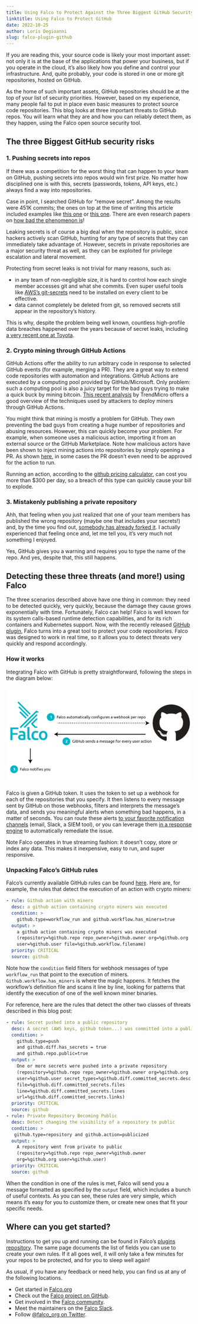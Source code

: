 ```yaml
---
title: Using Falco to Protect Against the Three Biggest GitHub Security Risks
linktitle: Using Falco to Protect GitHub
date: 2022-10-25
author: Loris Degioanni
slug: falco-plugin-github
---
```


If you are reading this, your source code is likely your most important asset: not only it is at the base of the applications that power your business, but if you operate in the cloud, it’s also likely how you define and control your infrastructure. And, quite probably, your code is stored in one or more git repositories, hosted on GitHub.

As the home of such important assets, GitHub repositories should be at the top of your list of security priorities. However, based on my experience, many people fail to put in place even basic measures to protect source code repositories. This blog looks at three important threats to GitHub repos. You will learn what they are and how you can reliably detect them, as they happen, using the Falco open source security tool.


## The three Biggest GitHub security risks

### 1. Pushing secrets into repos

If there was a competition for the worst thing that can happen to your team on GitHub, pushing secrets into repos would win first prize. No matter how disciplined one is with this, secrets (passwords, tokens, API keys, etc.) always find a way into repositories. 

Case in point, I searched GitHub for “remove secret”. Among the results were 451K commits; the ones on top at the time of writing this article included examples like [this one](https://github.com/natir/pycam_bot/commit/a32f2c5ed1b8b4ff554e8284a42728fefcd76e9c) or [this one](https://github.com/yuriifreire/mini-twitter/commit/af7189674d090950aa9e0e32db9dbb48ad852219). There are even research papers on [how bad the phenomenon is](https://www.ndss-symposium.org/wp-content/uploads/2019/02/ndss2019_04B-3_Meli_paper.pdf)!

Leaking secrets is of course a big deal when the repository is public, since hackers actively scan GitHub, hunting for any type of secrets that they can immediately take advantage of. However, secrets in private repositories are a major security threat as well, as they can be exploited for privilege escalation and lateral movement. 

Protecting from secret leaks is not trivial for many reasons, such as:

* in any team of non-negligible size, it is hard to control how each single member accesses git and what she commits. Even super useful tools like [AWS’s git-secrets](https://github.com/awslabs/git-secrets) need to be installed on every client to be effective.
* data cannot completely be deleted from git, so removed secrets still appear in the repository’s history.

This is why, despite the problem being well known, countless high-profile data breaches happened over the years because of secret leaks, including [a very recent one at Toyota](https://blog.gitguardian.com/toyota-accidently-exposed-a-secret-key-publicly-on-github-for-five-years/).


### 2. Crypto mining through GitHub Actions

GitHub Actions offer the ability to run arbitrary code in response to selected GitHub events (for example, merging a PR). They are a great way to extend code repositories with automation and integrations. GitHub Actions are executed by a computing pool provided by GitHub/Microsoft. Only problem: such a computing pool is also a juicy target for the bad guys trying to make a quick buck by mining bitcoin. [This recent analysis](https://www.trendmicro.com/en_us/research/22/g/unpacking-cloud-based-cryptocurrency-miners-that-abuse-github-ac.html) by TrendMicro offers a good overview of the techniques used by attackers to deploy miners through GitHub Actions.

You might think that mining is mostly a problem for GitHub. They own preventing the bad guys from creating a huge number of repositories and abusing resources. However, this can quickly become your problem. For example, when someone uses a malicious action, importing it from an external source or the GitHub Marketplace. Note how malicious actors have been shown to inject mining actions into repositories by simply opening a PR. As shown [here](https://www.bleepingcomputer.com/news/security/github-actions-being-actively-abused-to-mine-cryptocurrency-on-github-servers/), in some cases the PR doesn’t even need to be approved for the action to run.

Running an action, according to the [github pricing calculator](https://github.com/pricing/calculator), can cost you more than $300 per day, so a breach of this type can quickly cause your bill to explode.


### 3. Mistakenly publishing a private repository

Ahh, that feeling when you just realized that one of your team members has published the wrong repository (maybe one that includes your secrets!) and, by the time you find out, [somebody has already forked it](https://stackoverflow.com/questions/46868562/somene-got-access-to-my-sensitive-information-accidentally-published-on-github). I actually experienced that feeling once and, let me tell you, it’s very much not something I enjoyed.

Yes, GitHub gives you a warning and requires you to type the name of the repo. And yes, despite that, this still happens.


## Detecting these three threats (and more!) using Falco

The three scenarios described above have one thing in common: they need to be detected quickly, very quickly, because the damage they cause grows exponentially with time. Fortunately, Falco can help! Falco is well known for its system calls-based runtime detection capabilities, and for its rich containers and Kubernetes support. Now, with the recently released [GitHub plugin](https://github.com/falcosecurity/plugins/tree/master/plugins/github), Falco turns into a great tool to protect your code repositories. Falco was designed to work in real time, so it allows you to detect threats very quickly and respond accordingly.


### How it works

Integrating Falco with GitHub is pretty straightforward, following the steps in the diagram below: 

![Diagram integrating Falco with GitHub](images/falco-plugin-github-01.png "Integrating Falco with GitHub")

Falco is given a GitHub token. It uses the token to set up a webhook for each of the repositories that you specify. It then listens to every message sent by GitHub on those webhooks, filters and interprets the message’s data, and sends you meaningful alerts when something bad happens, in a matter of seconds. You can route these alerts [to your favorite notification channels](https://github.com/falcosecurity/falcosidekick) (email, Slack, a SIEM tool), or you can leverage them [in a response engine](https://falco.org/blog/falcosidekick-response-engine-part-1-kubeless/) to automatically remediate the issue. 

Note Falco operates in true streaming fashion: it doesn’t copy, store or index any data. This makes it inexpensive, easy to run, and super responsive. 


### Unpacking Falco’s GitHub rules

Falco’s currently available GitHub rules can be found [here](https://github.com/falcosecurity/plugins/blob/master/plugins/github/rules/github.yaml). Here are, for example, the rules that detect the execution of an action with crypto miners:


```yaml
- rule: Github action with miners
  desc: a github action containing crypto miners was executed
  condition: > 
    github.type=workflow_run and github.workflow.has_miners=true
  output: > 
    a github action containing crypto miners was executed
    (repository=%github.repo repo_owner=%github.owner org=%github.org
    user=%github.user file=%github.workflow.filename)
  priority: CRITICAL
  source: github
```


Note how the `condition` field filters for webhook messages of type `workflow_run` that point to the execution of miners. `Github.workflow.has_miners` is where the magic happens. It fetches the workflow’s definition file and scans it line by line, looking for patterns that identify the execution of one of the well known miner binaries.

For reference, here are the rules that detect the other two classes of threats described in this blog post: 


```yaml
- rule: Secret pushed into a public repository
  desc: A secret (AWS keys, github token...) was committed into a public repository
  condition: >
    github.type=push 
    and github.diff.has_secrets = true 
    and github.repo.public=true
  output: > 
    One or more secrets were pushed into a private repository 
    (repository=%github.repo repo_owner=%github.owner org=%github.org 
    user=%github.user secret_types=%github.diff.committed_secrets.desc 
    file=%github.diff.committed_secrets.files 
    line=%github.diff.committed_secrets.lines 
    url=%github.diff.committed_secrets.links) 
  priority: CRITICAL
  source: github
- rule: Private Repository Becoming Public
  desc: Detect changing the visibility of a repository to public
  condition: > 
   github.type=repository and github.action=publicized
  output: > 
    A repository went from private to public 
    (repository=%github.repo repo_owner=%github.owner 
    org=%github.org user=%github.user) 
  priority: CRITICAL
  source: github
```

When the condition in one of the rules is met, Falco will send you a message formatted as specified by the `output` field, which includes a bunch of useful contexts. As you can see, these rules are very simple, which means it’s easy for you to customize them, or create new ones that fit your specific needs.  

## Where can you get started?

Instructions to get you up and running can be found in Falco’s [plugins repository](https://github.com/falcosecurity/plugins/tree/master/plugins/github). The same page documents the list of fields you can use to create your own rules. If it all goes well, it will only take a few minutes for your repos to be protected, and for you to sleep well again!

As usual, if you have any feedback or need help, you can find us at any of the following locations.

* Get started in [Falco.org](http://falco.org/)
* Check out the [Falco project on GitHub](https://github.com/falcosecurity/falco).
* Get involved in the [Falco community](https://falco.org/community/).
* Meet the maintainers on the [Falco Slack](https://kubernetes.slack.com/?redir=%2Farchives%2FCMWH3EH32).
* Follow [@falco_org on Twitter](https://twitter.com/falco_org).

